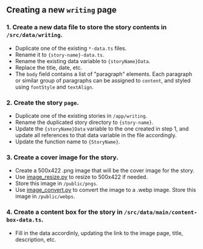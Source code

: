 ## Creating a new `writing` page

### 1. Create a new data file to store the story contents in `/src/data/writing`.

- Duplicate one of the existing `*-data.ts` files.
- Rename it to `{story-name}-data.ts`.
- Rename the existing data variable to `{storyName}Data`.
- Replace the title, date, etc.
- The `body` field contains a list of "paragraph" elements. Each paragraph or similar group of paragraphs can be assigned to `content`, and styled using `fontStyle` and `textAlign`.

### 2. Create the story `page`.

- Duplicate one of the existing stories in `/app/writing`.
- Rename the duplicated story directory to `{story-name}`.
- Update the `{storyName}Data` variable to the one created in step 1, and update all references to that data variable in the file accordingly.
- Update the function name to `{StoryName}`.

### 3. Create a cover image for the story.

- Create a 500x422 .png image that will be the cover image for the story.
- Use [image_resize.py](https://github.com/ShaneBonkowski/file-utilities/blob/main/src/file_utilities/image/image_resize.py) to resize to 500x422 if needed.
- Store this image in `/public/pngs`.
- Use [image_convert.py](https://github.com/ShaneBonkowski/file-utilities/blob/main/src/file_utilities/image/image_convert.py) to convert the image to a .webp image. Store this image in `/public/webps`.

### 4. Create a content box for the story in `/src/data/main/content-box-data.ts`.

- Fill in the data accordinly, updating the link to the image page, title, description, etc.
